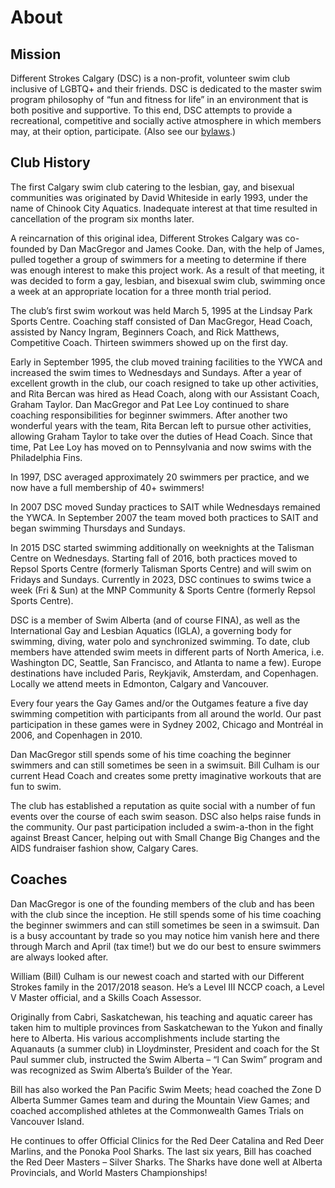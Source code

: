 # About

## Mission

Different Strokes Calgary (DSC) is a non-profit, volunteer swim club inclusive of LGBTQ+ and their friends. DSC is dedicated to the master swim program philosophy of “fun and fitness for life” in an environment that is both positive and supportive. To this end, DSC attempts to provide a recreational, competitive and socially active atmosphere in which members may, at their option, participate. (Also see our <a rel="external" href="/bylaws.pdf">bylaws</a>.)

## Club History

The first Calgary swim club catering to the lesbian, gay, and bisexual communities was originated by David Whiteside in early 1993, under the name of Chinook City Aquatics. Inadequate interest at that time resulted in cancellation of the program six months later.

A reincarnation of this original idea, Different Strokes Calgary was co-founded by Dan MacGregor and James Cooke. Dan, with the help of James, pulled together a group of swimmers for a meeting to determine if there was enough interest to make this project work. As a result of that meeting, it was decided to form a gay, lesbian, and bisexual swim club, swimming once a week at an appropriate location for a three month trial period.

The club’s first swim workout was held March 5, 1995 at the Lindsay Park Sports Centre. Coaching staff consisted of Dan MacGregor, Head Coach, assisted by Nancy Ingram, Beginners Coach, and Rick Matthews, Competitive Coach. Thirteen swimmers showed up on the first day.

Early in September 1995, the club moved training facilities to the YWCA and increased the swim times to Wednesdays and Sundays. After a year of excellent growth in the club, our coach resigned to take up other activities, and Rita Bercan was hired as Head Coach, along with our Assistant Coach, Graham Taylor. Dan MacGregor and Pat Lee Loy continued to share coaching responsibilities for beginner swimmers. After another two wonderful years with the team, Rita Bercan left to pursue other activities, allowing Graham Taylor to take over the duties of Head Coach. Since that time, Pat Lee Loy has moved on to Pennsylvania and now swims with the Philadelphia Fins.

In 1997, DSC averaged approximately 20 swimmers per practice, and we now have a full membership of 40+ swimmers!

In 2007 DSC moved Sunday practices to SAIT while Wednesdays remained the YWCA. In September 2007 the team moved both practices to SAIT and began swimming Thursdays and Sundays.

In 2015 DSC started swimming additionally on weeknights at the Talisman Centre on Wednesdays. Starting fall of 2016, both practices moved to Repsol Sports Centre (formerly Talisman Sports Centre) and will swim on Fridays and Sundays. Currently in 2023, DSC continues to swims twice a week (Fri & Sun) at the MNP Community & Sports Centre (formerly Repsol Sports Centre).

DSC is a member of Swim Alberta (and of course FINA), as well as the International Gay and Lesbian Aquatics (IGLA), a governing body for swimming, diving, water polo and synchronized swimming. To date, club members have attended swim meets in different parts of North America, i.e. Washington DC, Seattle, San Francisco, and Atlanta to name a few). Europe destinations have included Paris, Reykjavik, Amsterdam, and Copenhagen. Locally we attend meets in Edmonton, Calgary and Vancouver.

Every four years the Gay Games and/or the Outgames feature a five day swimming competition with participants from all around the world. Our past participation in these games were in Sydney 2002, Chicago and Montréal in 2006, and Copenhagen in 2010.

Dan MacGregor still spends some of his time coaching the beginner swimmers and can still sometimes be seen in a swimsuit. Bill Culham is our current Head Coach and creates some pretty imaginative workouts that are fun to swim.

The club has established a reputation as quite social with a number of fun events over the course of each swim season. DSC also helps raise funds in the community. Our past participation included a swim-a-thon in the fight against Breast Cancer, helping out with Small Change Big Changes and the AIDS fundraiser fashion show, Calgary Cares.

## Coaches

Dan MacGregor is one of the founding members of the club and has been with the club since the inception. He still spends some of his time coaching the beginner swimmers and can still sometimes be seen in a swimsuit. Dan is a busy accountant by trade so you may notice him vanish here and there through March and April (tax time!) but we do our best to ensure swimmers are always looked after.

William (Bill) Culham is our newest coach and started with our Different Strokes family in the 2017/2018 season. He’s a Level III NCCP coach, a Level V Master official, and a Skills Coach Assessor.

Originally from Cabri, Saskatchewan, his teaching and aquatic career has taken him to multiple provinces from Saskatchewan to the Yukon and finally here to Alberta. His various accomplishments include starting the Aquanauts (a summer club) in Lloydminster, President and coach for the St Paul summer club, instructed the Swim Alberta – “I Can Swim” program and was recognized as Swim Alberta’s Builder of the Year.

Bill has also worked the Pan Pacific Swim Meets; head coached the Zone D Alberta Summer Games team and during the Mountain View Games; and coached accomplished athletes at the Commonwealth Games Trials on Vancouver Island.

He continues to offer Official Clinics for the Red Deer Catalina and Red Deer Marlins, and the Ponoka Pool Sharks. The last six years, Bill has coached the Red Deer Masters – Silver Sharks. The Sharks have done well at Alberta Provincials, and World Masters Championships!
